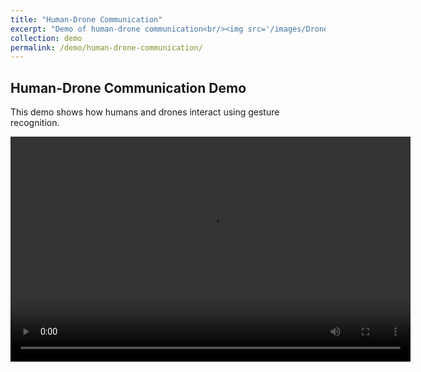 ```yaml
---
title: "Human-Drone Communication"
excerpt: "Demo of human-drone communication<br/><img src='/images/Drones.webp'>"
collection: demo
permalink: /demo/human-drone-communication/
---
```


## Human-Drone Communication Demo

This demo shows how humans and drones interact using gesture recognition.

<video width="640" height="360" controls>
  <source src="/assets/DEMO-final.mp4" type="video/mp4">
  Your browser does not support the video tag.
</video>
